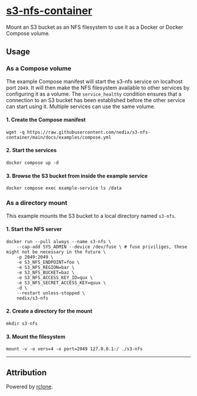 # [s3-nfs-container](https://github.com/nedix/s3-nfs-container)

Mount an S3 bucket as an NFS filesystem to use it as a Docker or Docker Compose volume.

## Usage

### As a Compose volume

The example Compose manifest will start the s3-nfs service on localhost port `2049`.
It will then make the NFS filesystem available to other services by configuring it as a volume.
The `service_healthy` condition ensures that a connection to an S3 bucket has been established before the other service can start using it.
Multiple services can use the same volume.

#### 1. Create the Compose manifest

```shell
wget -q https://raw.githubusercontent.com/nedix/s3-nfs-container/main/docs/examples/compose.yml
```

#### 2. Start the services

```shell
docker compose up -d
```

#### 3. Browse the S3 bucket from inside the example service

```shell
docker compose exec example-service ls /data
```

### As a directory mount

This example mounts the S3 bucket to a local directory named `s3-nfs`.

#### 1. Start the NFS server

```shell
docker run --pull always --name s3-nfs \
    --cap-add SYS_ADMIN --device /dev/fuse \ # fuse priviliges, these might not be necessary in the future \
    -p 2049:2049 \
    -e S3_NFS_ENDPOINT=foo \
    -e S3_NFS_REGION=bar \
    -e S3_NFS_BUCKET=baz \
    -e S3_NFS_ACCESS_KEY_ID=qux \
    -e S3_NFS_SECRET_ACCESS_KEY=quux \
    -d \
    --restart unless-stopped \
    nedix/s3-nfs
```

#### 2. Create a directory for the mount

```shell
mkdir s3-nfs
```

#### 3. Mount the filesystem

```shell
mount -v -o vers=4 -o port=2049 127.0.0.1:/ ./s3-nfs
```

<hr>

## Attribution

Powered by [rclone].

[rclone]: https://github.com/rclone/rclone
